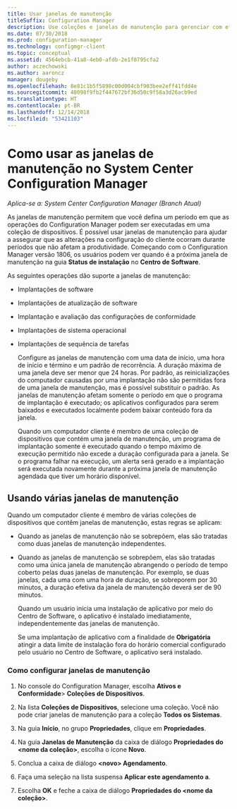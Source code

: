 ```yaml
---
title: Usar janelas de manutenção
titleSuffix: Configuration Manager
description: Use coleções e janelas de manutenção para gerenciar com eficácia os clientes no System Center Configuration Manager.
ms.date: 07/30/2018
ms.prod: configuration-manager
ms.technology: configmgr-client
ms.topic: conceptual
ms.assetid: 4564ebcb-41a8-4eb0-afdb-2e1f0795cfa2
author: aczechowski
ms.author: aaroncz
manager: dougeby
ms.openlocfilehash: 8e81c1b5f5898c00d004cbf903bee2eff41fdd4e
ms.sourcegitcommit: 48098f9fb2f447672bf36d50c9f58a3d26acb9ed
ms.translationtype: HT
ms.contentlocale: pt-BR
ms.lasthandoff: 12/14/2018
ms.locfileid: "53421103"
---
```

# <a name="how-to-use-maintenance-windows-in-system-center-configuration-manager"></a>Como usar as janelas de manutenção no System Center Configuration Manager

*Aplica-se a: System Center Configuration Manager (Branch Atual)*

As janelas de manutenção permitem que você defina um período em que as operações do Configuration Manager podem ser executadas em uma coleção de dispositivos. É possível usar janelas de manutenção para ajudar a assegurar que as alterações na configuração do cliente ocorram durante períodos que não afetam a produtividade. Começando com o Configuration Manager versão 1806, os usuários podem ver quando é a próxima janela de manutenção na guia **Status de instalação** no **Centro de Software**. <!--1358131-->

 As seguintes operações dão suporte a janelas de manutenção:  

- Implantações de software  

- Implantações de atualização de software  

- Implantação e avaliação das configurações de conformidade  

- Implantações de sistema operacional  

- Implantações de sequência de tarefas  

  Configure as janelas de manutenção com uma data de início, uma hora de início e término e um padrão de recorrência. A duração máxima de uma janela deve ser menor que 24 horas. Por padrão, as reinicializações do computador causadas por uma implantação não são permitidas fora de uma janela de manutenção, mas é possível substituir o padrão. As janelas de manutenção afetam somente o período em que o programa de implantação é executado; os aplicativos configurados para serem baixados e executados localmente podem baixar conteúdo fora da janela.  

  Quando um computador cliente é membro de uma coleção de dispositivos que contém uma janela de manutenção, um programa de implantação somente é executado quando o tempo máximo de execução permitido não excede a duração configurada para a janela. Se o programa falhar na execução, um alerta será gerado e a implantação será executada novamente durante a próxima janela de manutenção agendada que tiver um horário disponível.  

## <a name="using-multiple-maintenance-windows"></a>Usando várias janelas de manutenção  
 Quando um computador cliente é membro de várias coleções de dispositivos que contêm janelas de manutenção, estas regras se aplicam:  

- Quando as janelas de manutenção não se sobrepõem, elas são tratadas como duas janelas de manutenção independentes.  

- Quando as janelas de manutenção se sobrepõem, elas são tratadas como uma única janela de manutenção abrangendo o período de tempo coberto pelas duas janelas de manutenção. Por exemplo, se duas janelas, cada uma com uma hora de duração, se sobreporem por 30 minutos, a duração efetiva da janela de manutenção deverá ser de 90 minutos.  

  Quando um usuário inicia uma instalação de aplicativo por meio do Centro de Software, o aplicativo é instalado imediatamente, independentemente das janelas de manutenção.  

  Se uma implantação de aplicativo com a finalidade de **Obrigatória** atingir a data limite de instalação fora do horário comercial configurado pelo usuário no Centro de Software, o aplicativo será instalado. 

### <a name="how-to-configure-maintenance-windows"></a>Como configurar janelas de manutenção  

1.  No console do Configuration Manager, escolha **Ativos e Conformidade**>  **Coleções de Dispositivos**.  

3.  Na lista **Coleções de Dispositivos**, selecione uma coleção. Você não pode criar janelas de manutenção para a coleção **Todos os Sistemas**.  

4.  Na guia **Início**, no grupo **Propriedades**, clique em **Propriedades**.  

5.  Na guia **Janelas de Manutenção** da caixa de diálogo **Propriedades do &lt;nome da coleção\>**, escolha o ícone **Novo**.  

6.  Conclua a caixa de diálogo **&lt;novo\> Agendamento**.  

7.  Faça uma seleção na lista suspensa **Aplicar este agendamento a**.  

8.  Escolha **OK** e feche a caixa de diálogo **Propriedades do &lt;nome da coleção\>**.  

